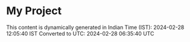 # My Project

This content is dynamically generated in Indian Time (IST): 2024-02-28 12:05:40 IST
Converted to UTC: 2024-02-28 06:35:40 UTC
